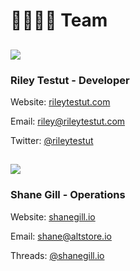 # 👨‍👩‍👧‍👦 Team

## ![](../.gitbook/assets/Untitled.png)

### Riley Testut - Developer

Website: [rileytestut.com](https://rileytestut.com)

Email: [riley@rileytestut.com](mailto:riley@rileytestut.com)

Twitter: [@rileytestut ](https://twitter.com/rileytestut)

## ![](../.gitbook/assets/Untitled2.png)&#x20;

### Shane Gill - Operations

Website: [shanegill.io](https://shanegill.io)

Email: [shane@altstore.io](mailto:shane@altstore.io)

Threads: [@shanegill.io](https://www.threads.net/@shanegill.io)
